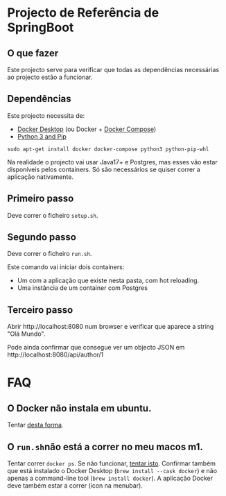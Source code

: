 # Projecto de Referência de SpringBoot

## O que fazer

Este projecto serve para verificar que todas as dependências necessárias ao projecto estão a funcionar.

## Dependências

Este projecto necessita de:

* [Docker Desktop](https://docs.docker.com/get-docker/) (ou Docker + [Docker Compose](https://docs.docker.com/compose/install/))
* [Python 3 and Pip](https://docs.python-guide.org/starting/install3/linux/)

```
sudo apt-get install docker docker-compose python3 python-pip-whl
```

Na realidade o projecto vai usar Java17+ e Postgres, mas esses vão estar disponíveis pelos containers. Só são necessários se quiser correr a aplicação nativamente.


## Primeiro passo

Deve correr o ficheiro `setup.sh`.

## Segundo passo

Deve correr o ficheiro `run.sh`.

Este comando vai iniciar dois containers:

* Um com a aplicação que existe nesta pasta, com hot reloading.
* Uma instância de um container com Postgres

## Terceiro passo

Abrir http://localhost:8080 num browser e verificar que aparece a string "Olá Mundo".

Pode ainda confirmar que consegue ver um objecto JSON em http://localhost:8080/api/author/1


# FAQ

## O Docker não instala em ubuntu.

Tentar [desta forma](https://askubuntu.com/a/1411717).

## O `run.sh`não está a correr no meu macos m1.

Tentar correr `docker ps`. Se não funcionar, [tentar isto](https://stackoverflow.com/a/68202428/28516).
Confirmar também que está instalado o Docker Desktop (`brew install --cask docker`) e não apenas a command-line tool (`brew install docker`). A aplicação Docker deve também estar a correr (icon na menubar).
